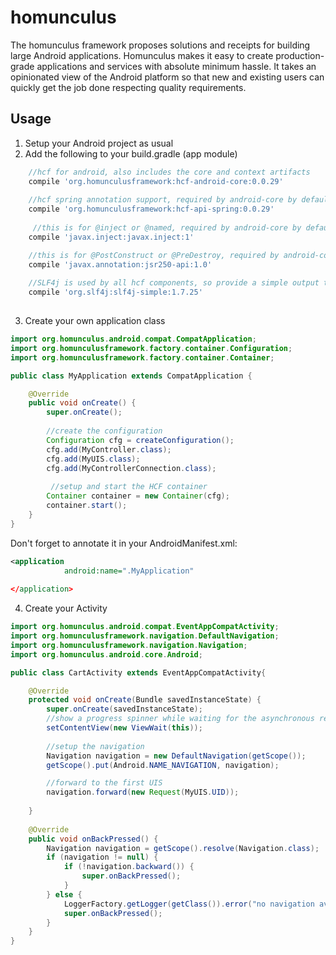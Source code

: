 # homunculus

The homunculus framework proposes solutions and receipts for building large Android applications.
Homunculus makes it easy to create production-grade applications and services with absolute minimum hassle. It takes an opinionated view of the Android platform so that new and existing users can quickly get the job done respecting quality requirements.


## Usage

1) Setup your Android project as usual
2) Add the following to your build.gradle (app module)

```groovy
    //hcf for android, also includes the core and context artifacts
    compile 'org.homunculusframework:hcf-android-core:0.0.29'
    
    //hcf spring annotation support, required by android-core by default
    compile 'org.homunculusframework:hcf-api-spring:0.0.29'
    
     //this is for @inject or @named, required by android-core by default
    compile 'javax.inject:javax.inject:1'

    //this is for @PostConstruct or @PreDestroy, required by android-core by default
    compile 'javax.annotation:jsr250-api:1.0'
    
    //SLF4j is used by all hcf components, so provide a simple output to console
    compile 'org.slf4j:slf4j-simple:1.7.25'
    
```

3) Create your own application class

```java
import org.homunculus.android.compat.CompatApplication;
import org.homunculusframework.factory.container.Configuration;
import org.homunculusframework.factory.container.Container;

public class MyApplication extends CompatApplication {

    @Override
    public void onCreate() {
        super.onCreate();
        
        //create the configuration
        Configuration cfg = createConfiguration();
        cfg.add(MyController.class);
        cfg.add(MyUIS.class);
        cfg.add(MyControllerConnection.class);
        
         //setup and start the HCF container
        Container container = new Container(cfg);
        container.start();
    }
}
```

Don't forget to annotate it in your AndroidManifest.xml:

```xml
<application
            android:name=".MyApplication"
          	
</application>            
```

4) Create your Activity

```java
import org.homunculus.android.compat.EventAppCompatActivity;
import org.homunculusframework.navigation.DefaultNavigation;
import org.homunculusframework.navigation.Navigation;
import org.homunculus.android.core.Android;

public class CartActivity extends EventAppCompatActivity{

    @Override
    protected void onCreate(Bundle savedInstanceState) {
        super.onCreate(savedInstanceState);
        //show a progress spinner while waiting for the asynchronous result
        setContentView(new ViewWait(this));
        
        //setup the navigation
        Navigation navigation = new DefaultNavigation(getScope());
        getScope().put(Android.NAME_NAVIGATION, navigation);

        //forward to the first UIS
        navigation.forward(new Request(MyUIS.UID));
        
    }
    
    @Override
    public void onBackPressed() {
        Navigation navigation = getScope().resolve(Navigation.class);
        if (navigation != null) {
            if (!navigation.backward()) {
                super.onBackPressed();
            }
        } else {
            LoggerFactory.getLogger(getClass()).error("no navigation available");
            super.onBackPressed();
        }
    }
}

```